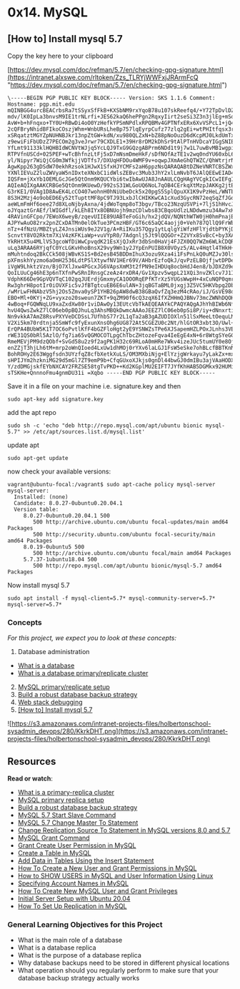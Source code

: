 # 0x14. MySQL

## \[How to\] Install mysql 5.7

Copy the key here to your clipboard

[https://dev.mysql.com/doc/refman/5.7/en/checking-gpg-signature.html](https://intranet.alxswe.com/rltoken/Zzs_TLRYjWWFxjJRArmFcQ "https://dev.mysql.com/doc/refman/5.7/en/checking-gpg-signature.html")


```
\-----BEGIN PGP PUBLIC KEY BLOCK----- Version: SKS 1.1.6 Comment: Hostname: pgp.mit.edu mQINBGG4urcBEACrbsRa7tSSyxSfFkB+KXSbNM9rxYqoB78u107skReefq4/+Y72TpDvlDZL mdv/lK0IpLa3bnvsM9IE1trNLrfi+JES62kaQ6hePPgn2RqxyIirt2seSi3Z3n3jlEg+mSdh AvW+b+hFnqxo+TY0U+RBwDi4oO0YzHefkYPSmNPdlxRPQBMv4GPTNfxERx6XvVSPcL1+jQ4R 2cQFBryNhidBFIkoCOszjWhm+WnbURsLheBp757lqEyrpCufz77zlq2gEi+wtPHItfqsx3rz xSRqatztMGYZpNUHNBJkr13npZtGW+kdN/xu980QLZxN+bZ88pNoOuzD6dKcpMJ0LkdUmTx5 z9ewiFiFbUDzZ7PECOm2g3veJrwr79CXDLE1+39Hr8rDM2kDhSr9tAlPTnHVDcaYIGgSNIBc YfLmt91133klHQHBIdWCNVtWJjq5YcLQJ9TxG9GQzgABPrm6NDd1t9j7w1L7uwBvMB1wgpir RTPVfnUSCd+025PEF+wTcBhfnzLtFj5xD7mNsmDmeHkF/sDfNOfAzTE1v2wq0ndYU60xbL6/ yl/Nipyr7WiQjCG0m3WfkjjVDTfs7/DXUqHFDOu4WMF9v+oqwpJXmAeGhQTWZC/QhWtrjrNJ AgwKpp263gDSdW70ekhRzsok1HJwX1SfxHJYCMFs2aH6ppzNsQARAQABtDZNeVNRTCBSZWxl YXNlIEVuZ2luZWVyaW5nIDxteXNxbC1idWlsZEBvc3Mub3JhY2xlLmNvbT6JAlQEEwEIAD4W IQSFm+jXxYb1OEMLGcJGe5QtOnm9KQUCYbi6twIbAwUJA8JnAAULCQgHAgYVCgkICwIEFgID AQIeAQIXgAAKCRBGe5QtOnm9KUewD/992sS31WLGoUQ6NoL7qOB4CErkqXtMzpJAKKg2jtBG G3rKE1/0VAg1D8AwEK4LcCO407wohnH0hNiUbeDck5x20pgS5SplQpuXX1K9vPzHeL/WNTb9 8S3H2Mzj4o9obED6Ey52tTupttMF8pC9TJ93LxbJlCHIKKwCA1cXud3GycRN72eqSqZfJGds aeWLmFmHf6oee27d8XLoNjbyAxna/4jdWoTqmp8oT3bgv/TBco23NzqUSVPi+7ljS1hHvcJu oJYqaztGrAEf/lWIGdfl/kLEh8IYx8OBNUojh9mzCDlwbs83CBqoUdlzLNDdwmzu34Aw7xK1 4RAVinGFCpo/7EWoX6weyB/zqevUIIE89UABTeFoGih/hx2jdQV/NQNthWTW0jH0hmPnajBV AJPYwAuO82rx2pnZCxDATMn0elOkTue3PCmzHBF/GT6c65aQC4aojj0+Veh787QllQ9FrWbw nTz+4fNzU/MBZtyLZ4JnsiWUs9eJ2V1g/A+RiIKu357Qgy1ytLqlgYiWfzHFlYjdtbPYKjDa ScnvtY8VO2Rktm7XiV4zKFKiaWp+vuVYpR0/7Adgnlj5Jt9lQQGOr+Z2VYx8SvBcC+by3XAt YkRHtX5u4MLlVS3gcoWfDiWwCpvqdK21EsXjQJxRr3dbSn0HaVj4FJZX0QQ7WZm6WLkCDQRh uLq3ARAA6RYjqfC0YcLGKvHhoBnsX29vy9Wn1y2JYpEnPUIB8X0VOyz5/ALv4Hqtl4THkH+m mMuhtndoq2BkCCk508jWBvKS1S+Bd2esB45BDDmIhuX3ozu9Xza4i1FsPnLkQ0uMZJv30ls2 pXFmskhYyzmo6aOmH2536LdtPSlXtywfNV1HEr69V/AHbrEzfoQkJ/qvPzELBOjfjwtDPDeP iVgW9LhktzVzn/BjO7XlJxw4PGcxJG6VApsXmM3t2fPN9eIHDUq8ocbHdJ4en8/bJDXZd9eb QoILUuCg46hE3p6nTXfnPwSRnIRnsgCzeAz4rxDR4/Gv1Xpzv5wqpL21XQi3nvZKlcv7J1IR VdphK66De9GpVQVTqC102gqJUErdjGmxmyCA1OOORqEPfKTrXz5YUGsWwpH+4xCuNQP0qmre Rw3ghrH8potIr0iOVXFic5vJfBTgtcuEB6E6ulAN+3jqBGTaBML0jxgj3Z5VC5HKVbpg2DbB /wMrLwFHNAbzV5hj2Os5Zmva0ySP1YHB26pAW8dwB38GBaQvfZq3ezM4cRAo/iJ/GsVE98dZ EBO+Ml+0KYj+ZG+vyxzo20sweun7ZKT+9qZM90f6cQ3zqX6IfXZHHmQJBNv73mcZWNhDQOHs 4wBoq+FGQWNqLU9xaZxdXw80r1viDAwOy13EUtcVbTkAEQEAAYkCPAQYAQgAJhYhBIWb6NfF hvU4QwsZwkZ7lC06eb0pBQJhuLq3AhsMBQkDwmcAAAoJEEZ7lC06eb0pSi8P/iy+dNnxrtiE Nn9vkkA7AmZ8RsvPXYVeDCDSsL7UfhbS77r2L1qTa2aB3gAZUDIOXln51lSxMeeLtOequLME V2Xi5km70rdtnja5SmWfc9fyExunXnsOhg6UG872At5CGEZU0c2Nt/hlGtOR3xbt3O/Uwl+d ErQPA4BUbW5K1T7OC6oPvtlKfF4bGZFloHgt2yE9YSNWZsTPe6XJSapemHZLPOxJLnhs3VBi rWE31QS0bRl5AzlO/fg7ia65vQGMOCOTLpgChTbcZHtozeFqva4IeEgE4xN+6r8WtgSYeGGD RmeMEVjPM9dzQObf+SvGd58u2z9f2agPK1H32c69RLoA0mHRe7Wkv4izeJUc5tumUY0e8Ojd enZZjT3hjLh6tM+mrp2oWnQIoed4LxUw1dhMOj0rYXv6laLGJ1FsW5eSke7ohBLcfBBTKnMC BohROHy2E63Wggfsdn3UYzfqZ8cfbXetkXuLS/OM3MXbiNjg+ElYzjgWrkayu7yLakZx+mx6 sHPIJYm2hzkniMG29d5mGl7ZT9emP9b+CfqGUxoXJkjs0gnDl44bwGJ0dmIBu3ajVAaHODXy Y/zdDMGjskfEYbNXCAY2FRZSE58tgTvPKD++Kd2KGplMU2EIFT7JYfKhHAB5DGMkx92HUMid sTSKHe+QnnnoFmu4gnmDU31i =Xqbo -----END PGP PUBLIC KEY BLOCK-----
```


Save it in a file on your machine i.e. signature.key and then

```
sudo apt-key add signature.key
```

add the apt repo

```
sudo sh -c 'echo "deb http://repo.mysql.com/apt/ubuntu bionic mysql-5.7" >> /etc/apt/sources.list.d/mysql.list'
```

update apt

```
sudo apt-get update
```

now check your available versions:

```
vagrant@ubuntu-focal:/vagrant$ sudo apt-cache policy mysql-server
mysql-server:
  Installed: (none)
  Candidate: 8.0.27-0ubuntu0.20.04.1
  Version table:
     8.0.27-0ubuntu0.20.04.1 500
        500 http://archive.ubuntu.com/ubuntu focal-updates/main amd64 Packages
        500 http://security.ubuntu.com/ubuntu focal-security/main amd64 Packages
     8.0.19-0ubuntu5 500
        500 http://archive.ubuntu.com/ubuntu focal/main amd64 Packages
     5.7.37-1ubuntu18.04 500
        500 http://repo.mysql.com/apt/ubuntu bionic/mysql-5.7 amd64 Packages
```

Now install mysql 5.7

```
sudo apt install -f mysql-client=5.7* mysql-community-server=5.7* mysql-server=5.7*
```



### Concepts

_For this project, we expect you to look at these concepts:_

1. Database administration
- [What is a database](https://intranet.alxswe.com/rltoken/Bi534S5urrx_MObbFiDlcg "What is a database")
- [What is a database primary/replicate cluster](https://intranet.alxswe.com/rltoken/0NUxqbrwFKZxBvPKReXe3Q "What is a database primary/replicate cluster")
2. [MySQL primary/replicate setup](https://intranet.alxswe.com/rltoken/6ufPnETrZhEjXny0KS9fMA "MySQL primary/replicate setup")
3. [Build a robust database backup strategy](https://intranet.alxswe.com/rltoken/Gbn8xPyGp9ACiFUMZJR4sw "Build a robust database backup strategy")
4. [Web stack debugging](https://intranet.alxswe.com/concepts/68)
5. [\[How to\] Install mysql 5.7](https://intranet.alxswe.com/concepts/100002)

![https://s3.amazonaws.com/intranet-projects-files/holbertonschool-sysadmin_devops/280/KkrkDHT.png](https://s3.amazonaws.com/intranet-projects-files/holbertonschool-sysadmin_devops/280/KkrkDHT.png)

## Resources

**Read or watch**:

- [What is a primary-replica cluster](https://intranet.alxswe.com/rltoken/eojqG9FZbA6QVWN5P9cLzA "What is a primary-replica cluster")
- [MySQL primary replica setup](https://intranet.alxswe.com/rltoken/z2KVk2UKLMc0RvHMdJmYLg "MySQL primary replica setup")
- [Build a robust database backup strategy](https://intranet.alxswe.com/rltoken/BharnxaLb-BDDYFywzME2Q "Build a robust database backup strategy")
- [MySQL 5.7 Start Slave Command](https://dev.mysql.com/doc/refman/5.7/en/start-slave.html)
- [MySQL 5.7 Change Master To Statement](https://dev.mysql.com/doc/refman/5.7/en/change-master-to.html)
- [Change Replication Source To Statement in MySQL versions 8.0 and 5.7](https://dba.stackexchange.com/questions/322002/i-get-a-syntax-error-whenever-i-use-change-replication-source-to-in-mysql)
- [MySQL Grant Command](https://dev.mysql.com/doc/refman/8.0/en/grant.html#grant-other-characteristics)
- [Grant Create User Permission in MySQL](https://stackoverflow.com/questions/7680973/how-do-i-grant-create-user-as-a-non-root-user)
- [Create a Table in MySQL](https://phoenixnap.com/kb/how-to-create-a-table-in-mysql)
- [Add Data in Tables Using the Insert Statement](https://www.sqlshack.com/learn-mysql-add-data-in-tables-using-the-insert-statement/)
- [How To Create a New User and Grant Permissions in MySQL](https://www.digitalocean.com/community/tutorials/how-to-create-a-new-user-and-grant-permissions-in-mysql)
- [How to SHOW USERS in MySQL and User Information Using Linux](https://www.hostinger.com/tutorials/mysql-show-users/#:~:text=Use%20the%20following%20query%20to,have%20been%20created%20in%20MySQL.)
- [Specifying Account Names in MySQL](https://dev.mysql.com/doc/refman/5.7/en/account-names.html)
- [How To Create New MySQL User and Grant Privileges](https://phoenixnap.com/kb/how-to-create-new-mysql-user-account-grant-privileges)
- [Initial Server Setup with Ubuntu 20.04](https://www.digitalocean.com/community/tutorials/initial-server-setup-with-ubuntu-20-04)
- [How To Set Up Replication in MySQL](https://www.digitalocean.com/community/tutorials/how-to-set-up-replication-in-mysql)



### General Learning Objectives for this Project

- What is the main role of a database
- What is a database replica
- What is the purpose of a database replica
- Why database backups need to be stored in different physical locations
- What operation should you regularly perform to make sure that your database backup strategy actually works
